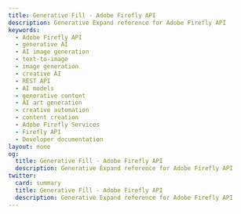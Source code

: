 ```yaml
---
title: Generative Fill - Adobe Firefly API
description: Generative Expand reference for Adobe Firefly API
keywords:
  - Adobe Firefly API
  - generative AI
  - AI image generation
  - text-to-image
  - image generation
  - creative AI
  - REST API
  - AI models
  - generative content
  - AI art generation
  - creative automation
  - content creation
  - Adobe Firefly Services
  - Firefly API
  - Developer documentation
layout: none
og:
  title: Generative Fill - Adobe Firefly API
  description: Generative Expand reference for Adobe Firefly API
twitter:
  card: summary
  title: Generative Fill - Adobe Firefly API
  description: Generative Expand reference for Adobe Firefly API
---
```


<RedoclyAPIBlock src="/firefly-services/docs/generative_fill_async_v3.json" width="600px" disableSidebar scrollYOffset={64} generateCodeSamples="languages: [{lang: 'curl'}]" />
